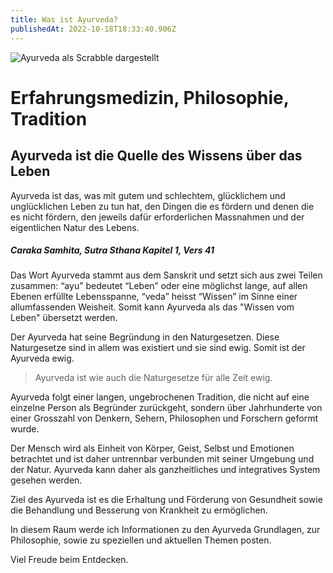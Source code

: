 ```yaml
---
title: Was ist Ayurveda?
publishedAt: 2022-10-18T18:33:40.906Z
---
```

![Ayurveda als Scrabble dargestellt](/images/ayurveda.webp "Ayurveda")

# Erfahrungsmedizin, Philosophie, Tradition

## Ayurveda ist die Quelle des Wissens über das Leben

Ayurveda ist das, was mit gutem und schlechtem, glücklichem und unglücklichen Leben zu tun hat, den Dingen die es fördern und denen die es nicht fördern, den jeweils dafür erforderlichen Massnahmen und der eigentlichen Natur des Lebens. 

##### ***Caraka Samhita, Sutra Sthana Kapitel 1, Vers 41***

Das Wort Ayurveda stammt aus dem Sanskrit und setzt sich aus zwei Teilen zusammen: “ayu” bedeutet “Leben” oder eine möglichst lange, auf allen Ebenen erfüllte Lebensspanne, “veda” heisst “Wissen” im Sinne einer allumfassenden Weisheit. Somit kann Ayurveda als das "Wissen vom Leben" übersetzt werden. 

Der Ayurveda hat seine Begründung in den Naturgesetzen. Diese Naturgesetze sind in allem was existiert und sie sind ewig. Somit ist der Ayurveda ewig.

> Ayurveda ist wie auch die Naturgesetze für alle Zeit ewig.

Ayurveda folgt einer langen, ungebrochenen Tradition, die nicht auf eine einzelne Person als Begründer zurückgeht, sondern über Jahrhunderte von einer Grosszahl von Denkern, Sehern, Philosophen und Forschern geformt wurde.

Der Mensch wird als Einheit von Körper, Geist, Selbst und Emotionen betrachtet und ist daher untrennbar verbunden mit seiner Umgebung und der Natur. Ayurveda kann daher als ganzheitliches und integratives System gesehen werden.

Ziel des Ayurveda ist es die Erhaltung und Förderung von Gesundheit sowie die Behandlung und Besserung von Krankheit zu ermöglichen.

In diesem Raum werde ich Informationen zu den Ayurveda Grundlagen, zur Philosophie, sowie zu speziellen und aktuellen Themen posten. 

Viel Freude beim Entdecken.